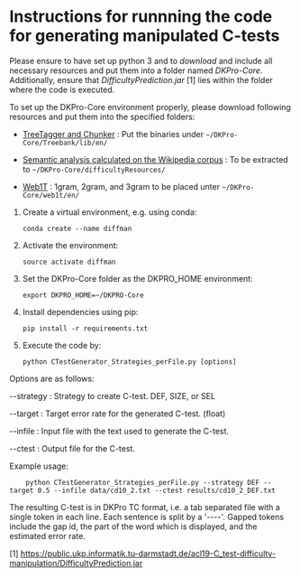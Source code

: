 # Instructions for runnning the code for generating manipulated C-tests

Please ensure to have set up python 3 and to *download* and include all necessary resources and put them into a folder named *DKPro-Core*. Additionally, ensure that *DifficultyPrediction.jar* [1] lies within the folder where the code is executed.

To set up the DKPro-Core environment properly, please download following resources and put them into the specified folders:

* [TreeTagger and Chunker](https://www.cis.uni-muenchen.de/~schmid/tools/TreeTagger/) : Put the binaries under `~/DKPro-Core/Treebank/lib/en/`

* [Semantic analysis calculated on the Wikipedia corpus](https://public.ukp.informatik.tu-darmstadt.de/baer/wp_eng_lem_nc_c.zip) : To be extracted to `~/DKPro-Core/difficultyResources/`

* [Web1T](https://catalog.ldc.upenn.edu/LDC2006T13) :  1gram, 2gram, and 3gram to be placed unter `~/DKPro-Core/web1t/en/`


1.	Create a virtual environment, e.g. using conda: 

		conda create --name diffman

2.	Activate the environment:

		source activate diffman

3.	Set the DKPro-Core folder as the DKPRO_HOME environment:

		export DKPRO_HOME=~/DKPRO-Core

4.	Install dependencies using pip:

		pip install -r requirements.txt

5. 	Execute the code by:

		python CTestGenerator_Strategies_perFile.py [options]

Options are as follows:

--strategy : Strategy to create C-test. DEF, SIZE, or SEL

--target : Target error rate for the generated C-test. (float)

--infile : Input file with the text used to generate the C-test. 

--ctest : Output file for the C-test.

Example usage:

        python CTestGenerator_Strategies_perFile.py --strategy DEF --target 0.5 --infile data/cd10_2.txt --ctest results/cd10_2_DEF.txt

The resulting C-test is in DKPro TC format, i.e. a tab separated file with a single token in each line.
Each sentence is split by a '----'. Gapped tokens include the gap id, the part of the word which is displayed, and the estimated error rate.

[1] https://public.ukp.informatik.tu-darmstadt.de/acl19-C_test-difficulty-manipulation/DifficultyPrediction.jar
